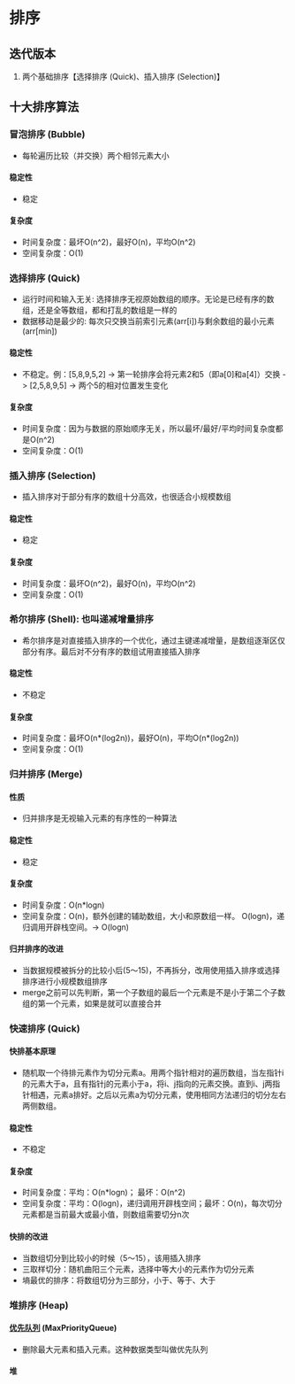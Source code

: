 # 排序

## 迭代版本
1. 两个基础排序【选择排序 (Quick)、插入排序 (Selection)】

## 十大排序算法

### 冒泡排序 (Bubble)
- 每轮遍历比较（并交换）两个相邻元素大小
#### 稳定性
- 稳定
#### 复杂度
- 时间复杂度：最坏O(n^2)，最好O(n)，平均O(n^2)
- 空间复杂度：O(1)

### 选择排序 (Quick)
- 运行时间和输入无关: 选择排序无视原始数组的顺序。无论是已经有序的数组，还是全等数组，都和打乱的数组是一样的
- 数据移动是最少的: 每次只交换当前索引元素(arr[i])与剩余数组的最小元素(arr[min])
#### 稳定性
- 不稳定。例：[5,8,9,5,2] -> 第一轮排序会将元素2和5（即a[0]和a[4]）交换 -> [2,5,8,9,5] -> 两个5的相对位置发生变化
#### 复杂度
- 时间复杂度：因为与数据的原始顺序无关，所以最坏/最好/平均时间复杂度都是O(n^2)
- 空间复杂度：O(1)

### 插入排序 (Selection)
- 插入排序对于部分有序的数组十分高效，也很适合小规模数组
#### 稳定性
- 稳定
#### 复杂度
- 时间复杂度：最坏O(n^2)，最好O(n)，平均O(n^2)
- 空间复杂度：O(1)

### 希尔排序 (Shell): 也叫递减增量排序
- 希尔排序是对直接插入排序的一个优化，通过主键递减增量，是数组逐渐区仅部分有序。最后对不分有序的数组试用直接插入排序
#### 稳定性
- 不稳定
#### 复杂度
- 时间复杂度：最坏O(n*(log2n))，最好O(n)，平均O(n*(log2n))
- 空间复杂度：O(1)

### 归并排序 (Merge)
#### 性质
- 归并排序是无视输入元素的有序性的一种算法
#### 稳定性
- 稳定
#### 复杂度
- 时间复杂度：O(n*logn)
- 空间复杂度：O(n)，额外创建的辅助数组，大小和原数组一样。 O(logn)，递归调用开辟栈空间。-> O(logn)
#### 归并排序的改进
- 当数据规模被拆分的比较小后(5～15)，不再拆分，改用使用插入排序或选择排序进行小规模数组排序
- merge之前可以先判断，第一个子数组的最后一个元素是不是小于第二个子数组的第一个元素，如果是就可以直接合并

### 快速排序 (Quick)
#### 快排基本原理
- 随机取一个待排元素作为切分元素a。用两个指针相对的遍历数组，当左指针i的元素大于a，且有指针j的元素小于a，将i、j指向的元素交换。直到i、j两指针相遇，元素a排好。之后以元素a为切分元素，使用相同方法递归的切分左右两侧数组。
#### 稳定性
- 不稳定
#### 复杂度
- 时间复杂度：平均：O(n*logn)； 最坏：O(n^2)
- 空间复杂度：平均：O(logn)，递归调用开辟栈空间；最坏：O(n)，每次切分元素都是当前最大或最小值，则数组需要切分n次
#### 快排的改进
- 当数组切分到比较小的时候（5～15），该用插入排序
- 三取样切分：随机曲阳三个元素，选择中等大小的元素作为切分元素
- 墒最优的排序：将数组切分为三部分，小于、等于、大于

### 堆排序 (Heap)
#### [优先队列](../queue) (MaxPriorityQueue)
- 删除最大元素和插入元素。这种数据类型叫做优先队列
#### 堆
